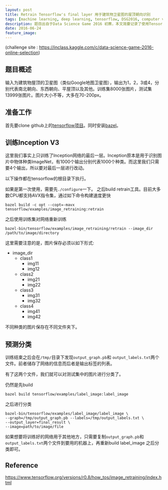 ```yaml
---
layout: post
title: Retrain Tensorflow's final layer 用于建筑物卫星图的屋顶朝向识别
tags: [machine learning, deep learning, tensorflow, DSG2016, computer vision]
description: 题目出自于Data Science Game 2016 初赛，本文简要记录了使用Tensorflow Inception V3的过程。
date: 2016-06-24
feature_image: 
---
```

(challenge site : https://inclass.kaggle.com/c/data-science-game-2016-online-selection)

## 题目概述
输入为建筑物屋顶的卫星图（类似Google地图卫星图），输出为1，2，3或4，分别代表南北朝向、东西朝向、平屋顶以及其他。训练集8000张图片，测试集13999张图片。图片大小不等，大多在70-200px。

## 准备工作
首先要clone github上的[tensorflow项目](https://github.com/tensorflow/tensorflow)。同时安装[bazel](http://www.bazel.io)。

## 训练Inception V3
这里我们事实上只训练了Inception网络的最后一层。Inception原本是用于识别图片中物体种类ImageNet，有1000个输出分别代表1000个种类。而这里我们只需要4个输出，所以要对最后一层进行改动。

以下操作都在tensorflow的根目录下执行。

如果是第一次使用，需要先```./configure```一下。
之后build retrain工具。目前大多数CPU都支持AVX指令集，通过如下命令构建速度更快
	
	bazel build -c opt --copt=-mavx tensorflow/examples/image_retraining:retrain

之后使用训练集对网络重新训练

	bazel-bin/tensorflow/examples/image_retraining/retrain --image_dir /path/to/image/directory

这里需要注意的是，图片保存必须以如下形式:

- image_dir
	- class1
		- img11
		- img12
	- class2
		- img21
		- img22
	- class3
		- img31
		- img32
	- class4
		- img41
		- img42

不同种类的图片保存在不同文件夹下。
	
## 预测分类

训练结束之后会在```/tmp/```目录下发现```output_graph.pb```和 ```output_labels.txt```两个文件。前者储存了网络的信息而后者是输出标签的列表。

有了这两个文件，我们就可以对测试集中的图片进行分类了。

仍然是先build

	bazel build tensorflow/examples/label_image:label_image

之后进行分类

	bazel-bin/tensorflow/examples/label_image/label_image \
	--graph=/tmp/output_graph.pb --labels=/tmp/output_labels.txt \
	--output_layer=final_result \
	--image=path/to/image/file

如果想要将训练好的网络用于其他地方，只需要复制```output_graph.pb```和 ```output_labels.txt```两个文件到要用的机器上，再重新build label_image 之后分类即可。




## Reference

https://www.tensorflow.org/versions/r0.8/how_tos/image_retraining/index.html





